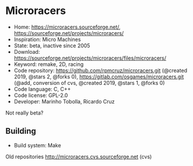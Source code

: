 # Microracers

- Home: https://microracers.sourceforge.net/, https://sourceforge.net/projects/microracers/
- Inspiration: Micro Machines
- State: beta, inactive since 2005
- Download: https://sourceforge.net/projects/microracers/files/microracers/
- Keyword: remake, 2D, racing
- Code repository: https://github.com/rpmcruz/microracers.git (@created 2019, @stars 2, @forks 0), https://gitlab.com/osgames/microracers.git (@add, conversion of cvs, @created 2019, @stars 1, @forks 0)
- Code language: C, C++
- Code license: GPL-2.0
- Developer: Marinho Tobolla, Ricardo Cruz

Not really beta?

## Building

- Build system: Make

Old repositories http://microracers.cvs.sourceforge.net (cvs)